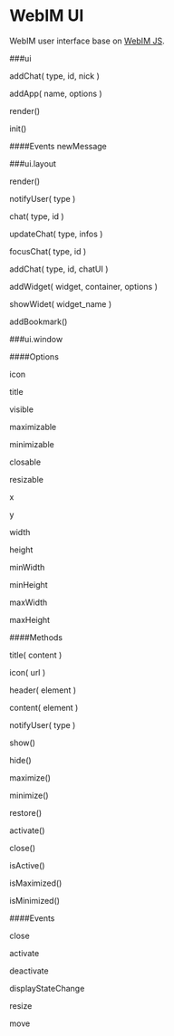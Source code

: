WebIM UI
=========================

WebIM user interface base on [WebIM JS][webim_js].


###ui

addChat( type, id, nick )

addApp( name, options )

render()

init()

####Events
newMessage


###ui.layout

render()

notifyUser( type )

chat( type, id )

updateChat( type, infos )

focusChat( type, id )

addChat( type, id, chatUI )

addWidget( widget, container, options )

showWidet( widget\_name )

addBookmark()


###ui.window

####Options

icon

title

visible

maximizable

minimizable

closable

resizable

x

y

width

height

minWidth

minHeight

maxWidth

maxHeight


####Methods

title( content )

icon( url )

header( element )

content( element )

notifyUser( type )

show()

hide()

maximize()

minimize()

restore()

activate()

close()

isActive()

isMaximized()

isMinimized()

####Events

close

activate

deactivate

displayStateChange

resize

move

[webim_js]: http://github.com/webim/webim-js
